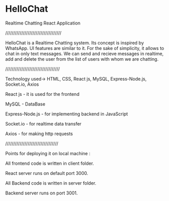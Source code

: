 # HelloChat
Realtime Chatting React Application

///////////////////////////////////

HelloChat is a Realtime Chatting system. Its concept is inspired by WhatsApp. UI features are similar to it. For the sake of simplicity, it allows to chat in only text messages.
We can send and recieve messages in realtime, add and delete the user from the list of users with whom we are chatting.

//////////////////////////////////

Technology used-> HTML, CSS, React js, MySQL, Express-Node.js, Socket.io, Axios

React js - it is used for the frontend

MySQL - DataBase

Express-Node.js - for implementing backend in JavaScript

Socket.io - for realtime data transfer

Axios - for making http requests

/////////////////////////////////

Points for deploying it on local machine :

All frontend code is written in client folder.

React server runs on default port 3000.

All Backend code is written in server folder.

Backend server runs on port 3001.

